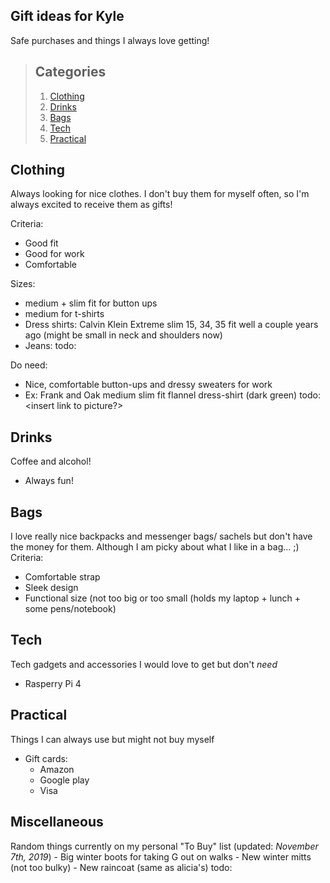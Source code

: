 ## Gift ideas for Kyle
Safe purchases and things I always love getting!


> ## Categories
> 1. [Clothing](#clothing)
> 2. [Drinks](#drinks)
> 3. [Bags](#bags)
> 4. [Tech](#tech)
> 5. [Practical](#practical)



## Clothing
Always looking for nice clothes. I don't buy them for myself often, so I'm always excited to receive them as gifts!

Criteria:
 - Good fit
 - Good for work
 - Comfortable
 
 Sizes: 
  - medium + slim fit for button ups
  - medium for t-shirts
  - Dress shirts: Calvin Klein Extreme slim 15, 34, 35 fit well a couple years ago (might be small in neck and shoulders now)
  - Jeans: todo: <insert size of current jeans...>
 
Do need: 
  - Nice, comfortable button-ups and dressy sweaters for work 
   - Ex: Frank and Oak medium slim fit flannel dress-shirt (dark green) todo: <insert link to picture?>

## Drinks
Coffee and alcohol!
  - Always fun!

## Bags
I love really nice backpacks and messenger bags/ sachels but don't have the money for them. Although I am picky about what I like in a bag... ;)
Criteria:
  - Comfortable strap
  - Sleek design
  - Functional size (not too big or too small (holds my laptop + lunch + some pens/notebook)

## Tech
Tech gadgets and accessories I would love to get but don't _need_
  - Rasperry Pi 4 

## Practical
Things I can always use but might not buy myself
  - Gift cards:
    - Amazon
    - Google play
    - Visa
    
## Miscellaneous
Random things currently on my personal "To Buy" list (updated: *November 7th, 2019*)
    - Big winter boots for taking G out on walks
    - New winter mitts (not too bulky)
    - New raincoat (same as alicia's) todo: <insert link to raincoat>
